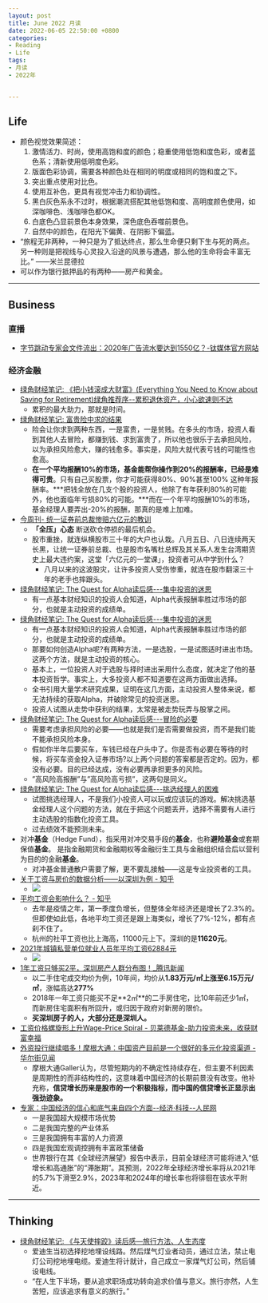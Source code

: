 ```yaml
---
layout: post
title: June 2022 月读
date: 2022-06-05 22:50:00 +0800
categories:
- Reading
- Life
tags:
- 月读
- 2022年


---
```


## Life

- 颜色视觉效果简述：
  1. 激情活力、时尚，使用高饱和度的颜色；稳重使用低饱和度色彩，或者蓝色系；清新使用低明度色彩。
  2. 版面色彩协调，需要各种颜色处在相同的明度或相同的饱和度之下。
  3. 突出重点使用对比色。
  4. 使用互补色，更具有视觉冲击力和协调性。
  5. 黑白灰色系永不过时，根据潮流搭配其他低饱和度、高明度颜色使用，如深咖啡色、浅咖啡色都OK。
  6. 白底色凸显前景色本身效果，深色底色吞噬前景色。
  7. 自然中的颜色，在阳光下偏黄、在阴影下偏蓝。
- “旅程无非两种，一种只是为了抵达终点，那么生命便只剩下生与死的两点。另一种则是把视线与心灵投入沿途的风景与遭遇，那么他的生命将会丰富无比。” ——米兰昆德拉
- 可以作为银行抵押品的有两种——房产和黄金。







---

## Business

### 直播

- [字节跳动专家会文件流出：2020年广告流水要达到1550亿？-钛媒体官方网站](https://www.tmtpost.com/4845541.html)

### 经济金融

- [绿角财经笔记: 《把小钱滚成大财富》(Everything You Need to Know about Saving for Retirement)绿角推荐序--累积退休资产，小心欲速则不达](https://greenhornfinancefootnote.blogspot.com/2022/05/everything-you-need-to-know-about.html)
  - 累积的最大助力，那就是时间。
- [绿角财经笔记: 富贵险中求的结果](http://greenhornfinancefootnote.blogspot.com/2007/05/blog-post_2270.html)
  - 险会让你求到两种东西，一是富贵，一是贫贱。在多头的市场，投资人看到其他人去冒险，都赚到钱、求到富贵了，所以他也很乐于去承担风险，以为承担风险愈大，赚的钱愈多。事实是，风险大就代表亏钱的可能性也愈高。
  - **在一个平均报酬10%的市场，基金能帮你操作到20%的报酬率，已经是难得可贵**。只有自己买股票，你才可能获得80%、90%甚至100% 这种年报酬率。***把钱全放在几支个股的投资人，他除了有年获利80%的可能外，他也面临年亏损80%的可能。***而在一个年平均报酬10%的市场，基金经理人要弄出-20%的报酬，那真的是难上加难。
- [今周刊- 统一证券前总裁惨赔六亿元的教训](https://www.businesstoday.com.tw/article/category/80392/post/201109220019/)
  - **「全压」心态** 断送砍仓停损的最后机会。
  - 股市重挫，就连纵横股市三十年的大户也认栽。八月五日、八日连续两天长黑，让统一证券前总裁、也是股市名嘴杜总辉及其关系人发生台湾期货史上最大违约案，这堂「六亿元的一堂课」，投资者可从中学到什么？
    - 八月以来的这波股灾，让许多投资人受伤惨重，就连在股市翻滚三十年的老手也摔跟头。
- [绿角财经笔记: The Quest for Alpha读后感---集中投资的迷思](http://greenhornfinancefootnote.blogspot.com/2011/08/quest-for-alpha.html)
  -  有一点基本财经知识的投资人会知道，Alpha代表报酬率胜过市场的部分，也就是主动投资的成绩单。
- [绿角财经笔记: The Quest for Alpha读后感---集中投资的迷思](http://greenhornfinancefootnote.blogspot.com/2011/08/quest-for-alpha.html)
  - 有一点基本财经知识的投资人会知道，Alpha代表报酬率胜过市场的部分，也就是主动投资的成绩单。
  - 那要如何创造Alpha呢?有两种方法，一是选股，一是试图适时进出市场。这两个方法，就是主动投资的核心。
  - 基本上，一位投资人对于选股与择时进出采用什么态度，就决定了他的基本投资哲学。事实上，大多投资人都不知道要在这两方面做出选择。
  - 全书引用大量学术研究成果，证明在这几方面，主动投资人整体来说，都无法持续的获取Alpha，并破除常见的投资迷思。
  - 投资人试图从走势中获利的结果，太常是被走势玩弄与股掌之间。
- [绿角财经笔记: The Quest for Alpha读后感---冒险的必要](http://greenhornfinancefootnote.blogspot.com/2011/08/quest-for-alpha_22.html)
  - 需要考虑承担风险的必要——也就是我们是否需要做投资，而不是我们能不能承担风险本身。
  - 假如你半年后要买车，车钱已经在户头中了。你是否有必要在等待的时候，将买车资金投入证券市场?以上两个问题的答案都是否定的。因为，都没有必要。目的已经达成，没有必要再承担更多的风险。
  - ”高风险高报酬”与”高风险高亏损”，这两句是同义。
- [绿角财经笔记: The Quest for Alpha读后感---挑选经理人的困难](http://greenhornfinancefootnote.blogspot.com/2011/08/quest-for-alpha_19.html)
  - 试图挑选经理人，不是我们小投资人可以玩或应该玩的游戏。解决挑选基金经理人这个问题的方法，就在于把这个问题丢开，选择不需要有人进行主动选股的指数化投资工具。
  - 过去绩效不能预测未来。
- 对冲**基金**（Hedge Fund），指采用对冲交易手段的**基金**，也称**避险基金**或套期保值**基金**。 是指金融期货和金融期权等金融衍生工具与金融组织结合后以营利为目的的金融**基金**。
  - 对冲基金普通散户需要了解，更不要乱接触——这是专业投资者的工具。
- [关于工资与房价的数据分析——以深圳为例 - 知乎](https://zhuanlan.zhihu.com/p/260377418)
  - ![](https://pic1.zhimg.com/80/v2-b44c3f76ff4deccd980ddbd963d09e04_720w.jpg)
- [平均工资会影响什么？ - 知乎](https://zhuanlan.zhihu.com/p/390131134)
  - 去年是疫情之年，第一季度负增长，但整体全年经济还是增长了2.3%的。但即使如此低，各地平均工资还是跟上海类似，增长了7%-12%，都有点刹不住了。
  - 杭州的社平工资也比上海高，11000元上下。深圳的是**11620元**。
- [2021年城镇私营单位就业人员年平均工资62884元](http://www.stats.gov.cn/tjsj/zxfb/202205/t20220520_1857629.html#:~:text=2021%E5%B9%B4%E5%85%A8%E5%9B%BD%E5%9F%8E%E9%95%87%E7%A7%81%E8%90%A5,%E5%B9%B3%E5%9D%87%E5%B7%A5%E8%B5%84%E5%AE%9E%E9%99%85%E5%A2%9E%E9%95%BF7.8%25%E3%80%82)
  - ![](http://www.stats.gov.cn/tjsj/zxfb/202205/W020220520596057645498.png)
- [1年工资只够买2平，深圳房产人群分布图！_腾讯新闻](https://new.qq.com/omn/20200912/20200912A0JIES00.html)
  - 以二手住宅成交均价为例，10年间，均价从**1.83万元/㎡**上涨至**6.15万元/㎡**，涨幅高达**277%**
  - 2018年一年工资只能买不足**2㎡**的二手房住宅，比10年前还少1㎡，而新房住宅面积有所回升，或归因于政府对新房的限价。
  - **买深圳房子的人，大部分还是深圳人。**
- [工资价格螺旋形上升Wage-Price Spiral - 贝莱德基金-助力投资未来，收获财富幸福](https://www.blackrock.com.cn/contents/2022/5/17-0c61fbe8ffee4cae86f3a4ad8b63425d.html)
- [外资投行继续唱多！摩根大通：中国资产目前是一个很好的多元化投资渠道 - 华尔街见闻](https://wallstreetcn.com/articles/3661832)
  - 摩根大通Galler认为，尽管短期内的不确定性持续存在，但主要不利因素是周期性的而非结构性的，这意味着中国经济的长期前景没有改变。他补充称，**信贷增长历来是股市的一个积极指标，而中国的信贷增长正显示出强劲迹象。**
- [专家：中国经济的信心和底气来自四个方面--经济·科技--人民网](http://finance.people.com.cn/n1/2022/0609/c1004-32442233.html)
  - 一是我国超大规模市场优势
  - 二是我国完整的产业体系
  - 三是我国拥有丰富的人力资源
  - 四是我国宏观调控拥有丰富政策储备
  - 世界银行在其《全球经济展望》报告中表示，目前全球经济可能将进入“低增长和高通胀”的“滞胀期”。其预测，2022年全球经济增长率将从2021年的5.7%下滑至2.9%，2023年和2024年的增长率也将徘徊在该水平附近。







---

## Thinking

- [绿角财经笔记: 《与天使摔跤》读后感—旅行方法、人生态度](https://greenhornfinancefootnote.blogspot.com/2022/05/blog-post.html)
  - 爱迪生当初选择挖地埋设线路。然后煤气灯业者动员，通过立法，禁止电灯公司挖地埋电缆。爱迪生将计就计，自己成立一家煤气灯公司，然后铺设电线。
  - “在人生下半场，要从追求职场成功转向追求价值与意义。旅行亦然，人生苦短，应该追求有意义的旅行。”
